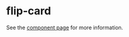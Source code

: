 # flip-card

See the [component page](http://CurtisCovington.github.io/flip-card) for more information.

